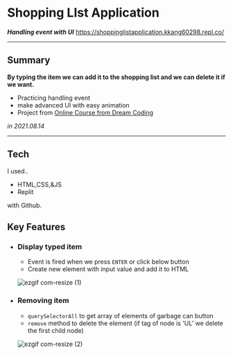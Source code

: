 # Shopping LIst Application
***Handling event with UI***
https://shoppinglistapplication.kkang60298.repl.co/

---
## Summary
**By typing the item we can add it to the shopping list and we can delete it if we want.**

- Practicing handling event
- make advanced UI with easy animation
- Project from [Online Course from Dream Coding](https://academy.dream-coding.com/courses/browser101)

*in 2021.08.14*

----

## Tech

I used..
- HTML,CSS,&JS
- Replit

with Github.

## Key Features

-  ### Display typed item 
    - Event is fired when we press `ENTER` or click below button
    - Create new element with input value and add it to HTML 

    ![ezgif com-resize (1)](https://user-images.githubusercontent.com/60536942/129475473-b4f15cfe-0215-4805-8687-61449e6c33f7.gif)



- ### Removing item
    - `querySelectorAll` to get array of elements of garbage can button 
    - `remove` method to delete the element (if tag of node is 'UL' we delete the first child node)

    ![ezgif com-resize (2)](https://user-images.githubusercontent.com/60536942/129475512-1818cd9e-d19e-46da-bbf4-09f899b3ab61.gif)





